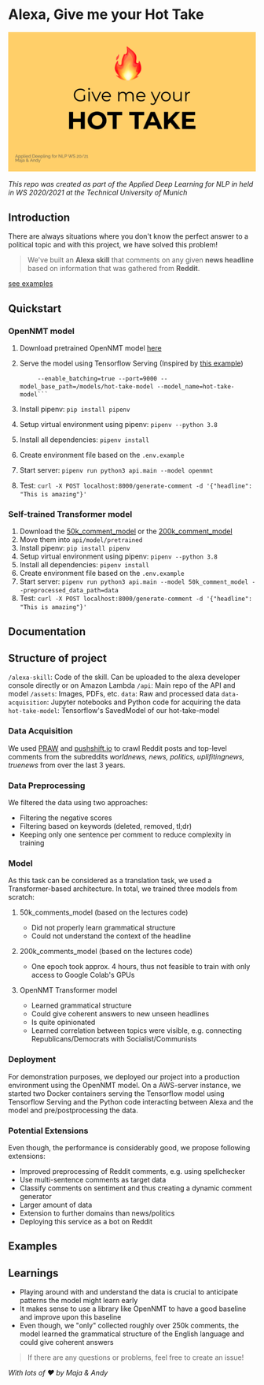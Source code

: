# Alexa, Give me your Hot Take

![Cover](assets/cover.png)

*This repo was created as part of the Applied Deep Learning for NLP in held in WS 2020/2021 at the Technical University of Munich*

## Introduction

There are always situations where you don't know the perfect answer to a political topic and with this project, we have solved this problem!

>We've built an **Alexa skill** that comments on any given **news headline** based on information that was gathered from **Reddit**.

[see examples](#examples)

## Quickstart

### OpenNMT model

1. Download pretrained OpenNMT model [here](https://drive.google.com/drive/folders/17wA8XxT-7rQMqboWUBxBH94fLA5Oifhp?usp=sharing)
2. Serve the model using Tensorflow Serving (Inspired by [this example](https://github.com/OpenNMT/OpenNMT-tf/tree/master/examples/serving/tensorflow_serving))

   ```docker run -p 9000:9000 -v $PWD:/models --name tensorflow_serving --entrypoint tensorflow_model_server tensorflow/serving \
        --enable_batching=true --port=9000 --model_base_path=/models/hot-take-model --model_name=hot-take-model```

3. Install pipenv: `pip install pipenv`
4. Setup virtual environment using pipenv: `pipenv --python 3.8`
5. Install all dependencies: `pipenv install`
6. Create environment file based on the `.env.example`
7. Start server: `pipenv run python3 api.main --model openmnt`
8. Test: `curl -X POST localhost:8000/generate-comment -d '{"headline": "This is amazing"}'`

### Self-trained Transformer model

1. Download the [50k_comment_model](https://drive.google.com/drive/folders/1x-lZc1mWpfzQfhrvAyj485u3cq5IDqk7?usp=sharing) or the [200k_comment_model](https://drive.google.com/drive/folders/1Q8X8osJwx7EklLvoXuSeP2dDA-Go8tL_?usp=sharing)
2. Move them into `api/model/pretrained`
3. Install pipenv: `pip install pipenv`
4. Setup virtual environment using pipenv: `pipenv --python 3.8`
5. Install all dependencies: `pipenv install`
6. Create environment file based on the `.env.example`
7. Start server: `pipenv run python3 api.main --model 50k_comment_model --preprocessed_data_path=data`
8. Test: `curl -X POST localhost:8000/generate-comment -d '{"headline": "This is amazing"}'`

## Documentation

## Structure of project

`/alexa-skill`: Code of the skill. Can be uploaded to the alexa developer console directly or on Amazon Lambda
`/api`: Main repo of the API and model
`/assets`: Images, PDFs, etc.
`data`: Raw and processed data
`data-acquisition`: Jupyter notebooks and Python code for acquiring the data
`hot-take-model`: Tensorflow's SavedModel of our hot-take-model

### Data Acquisition

We used [PRAW](https://praw.readthedocs.io/en/latest/index.html) and [pushshift.io](https://pushshift.io/api-parameters/) to crawl Reddit posts and top-level comments from the subreddits *worldnews, news, politics, uplifitingnews, truenews* from over the last 3 years.

### Data Preprocessing

We filtered the data using two approaches:

- Filtering the negative scores
- Filtering based on keywords (deleted, removed, tl;dr)
- Keeping only one sentence per comment to reduce complexity in training

### Model

As this task can be considered as a translation task, we used a Transformer-based architecture. In total, we trained three models from scratch:

1. 50k_comments_model (based on the lectures code)
    - Did not properly learn grammatical structure
    - Could not understand the context of the headline

2. 200k_comments_model (based on the lectures code)
    - One epoch took approx. 4 hours, thus not feasible to train with only access to Google Colab's GPUs

3. OpenNMT Transformer model
    - Learned grammatical structure
    - Could give coherent answers to new unseen headlines
    - Is quite opinionated
    - Learned correlation between topics were visible, e.g. connecting Republicans/Democrats with Socialist/Communists

### Deployment

For demonstration purposes, we deployed our project into a production environment using the OpenNMT model. On a AWS-server instance, we started two Docker containers serving the Tensorflow model using Tensorflow Serving and the Python code interacting between Alexa and the model and pre/postprocessing the data.

### Potential Extensions

Even though, the performance is considerably good, we propose following extensions:

- Improved preprocessing of Reddit comments, e.g. using spellchecker
- Use multi-sentence comments as target data
- Classify comments on sentiment and thus creating a dynamic comment generator
- Larger amount of data
- Extension to further domains than news/politics
- Deploying this service as a bot on Reddit

## Examples

## Learnings

- Playing around with and understand the data is crucial to anticipate patterns the model might learn early
- It makes sense to use a library like OpenNMT to have a good baseline and improve upon this baseline
- Even though, we "only" collected roughly over 250k comments, the model learned the grammatical structure of the English language and could give coherent answers

> If there are any questions or problems, feel free to create an issue!

*With lots of ❤️ by Maja & Andy*
